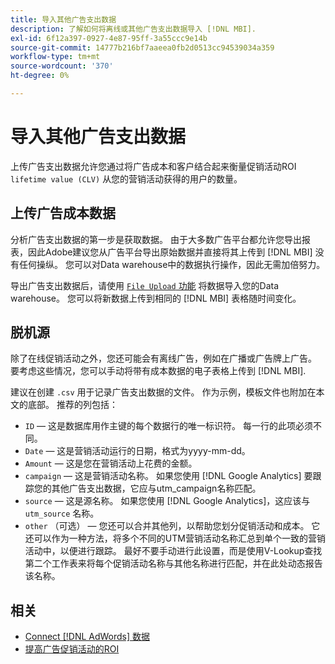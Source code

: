 ```yaml
---
title: 导入其他广告支出数据
description: 了解如何将离线或其他广告支出数据导入 [!DNL MBI].
exl-id: 6f12a397-0927-4e87-95ff-3a55ccc9e14b
source-git-commit: 14777b216bf7aaeea0fb2d0513cc94539034a359
workflow-type: tm+mt
source-wordcount: '370'
ht-degree: 0%

---
```


# 导入其他广告支出数据

上传广告支出数据允许您通过将广告成本和客户结合起来衡量促销活动ROI `lifetime value (CLV)` 从您的营销活动获得的用户的数量。

## 上传广告成本数据

分析广告支出数据的第一步是获取数据。 由于大多数广告平台都允许您导出报表，因此Adobe建议您从广告平台导出原始数据并直接将其上传到 [!DNL MBI] 没有任何操纵。 您可以对Data warehouse中的数据执行操作，因此无需加倍努力。

导出广告支出数据后，请使用 [`File Upload` 功能](../connecting-data/using-file-uploader.md) 将数据导入您的Data warehouse。 您可以将新数据上传到相同的 [!DNL MBI] 表格随时间变化。

## 脱机源

除了在线促销活动之外，您还可能会有离线广告，例如在广播或广告牌上广告。 要考虑这些情况，您可以手动将带有成本数据的电子表格上传到 [!DNL MBI].

建议在创建 `.csv` 用于记录广告支出数据的文件。 作为示例，模板文件也附加在本文的底部。 推荐的列包括：

* `ID`  — 这是数据库用作主键的每个数据行的唯一标识符。 每一行的此项必须不同。
* `Date`  — 这是营销活动运行的日期，格式为yyyy-mm-dd。
* `Amount`  — 这是您在营销活动上花费的金额。
* `campaign`  — 这是营销活动名称。 如果您使用 [!DNL Google Analytics] 要跟踪您的其他广告支出数据，它应与utm\_campaign名称匹配。
* `source`  — 这是源名称。 如果您使用 [!DNL Google Analytics]，这应该与 `utm_source` 名称。
* `other` （可选） — 您还可以合并其他列，以帮助您划分促销活动和成本。 它还可以作为一种方法，将多个不同的UTM营销活动名称汇总到单个一致的营销活动中，以便进行跟踪。 最好不要手动进行此设置，而是使用V-Lookup查找第二个工作表来将每个促销活动名称与其他名称进行匹配，并在此处动态报告该名称。

## 相关

* [Connect [!DNL AdWords] 数据](../integrations/google-adwords.md)
* [提高广告促销活动的ROI](../../analysis/roi-ad-camp.md)
